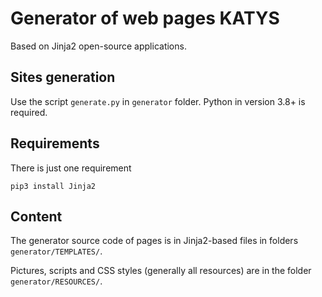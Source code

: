 # Generator of web pages KATYS
Based on Jinja2 open-source applications.

## Sites generation
Use the script `generate.py` in `generator` folder. Python in version 3.8+ is
required.

## Requirements
There is just one requirement
```
pip3 install Jinja2
```
## Content
The generator source code of pages is in Jinja2-based files in folders
`generator/TEMPLATES/`.

Pictures, scripts and CSS styles (generally all resources) are in
the folder `generator/RESOURCES/`.
